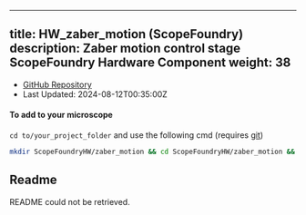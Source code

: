 
---
title: HW_zaber_motion (ScopeFoundry)
description: Zaber motion control stage ScopeFoundry Hardware Component
weight: 38
---
- [GitHub Repository](https://github.com/ScopeFoundry/HW_zaber_motion)
- Last Updated: 2024-08-12T00:35:00Z

#### To add to your microscope 

`cd to/your_project_folder` and use the following cmd (requires [git](/docs/100_development/20_git/))

```bash
mkdir ScopeFoundryHW/zaber_motion && cd ScopeFoundryHW/zaber_motion && git init --initial-branch=main && git remote add upstream_ScopeFoundry https://github.com/ScopeFoundry/HW_zaber_motion && git pull upstream_ScopeFoundry main && cd ../..
```

## Readme
README could not be retrieved.
